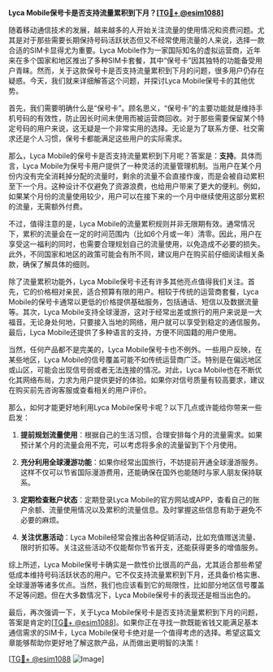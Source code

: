 **Lyca Mobile保号卡是否支持流量累积到下月？[[TG💪+ @esim1088](https://t.me/s/esim1088)]**

随着移动通信技术的发展，越来越多的人开始关注流量的使用情况和资费问题。尤其是对于那些需要长期保持号码活跃状态但又不经常使用流量的人来说，选择一款合适的SIM卡显得尤为重要。Lyca Mobile作为一家国际知名的虚拟运营商，近年来在多个国家和地区推出了多种SIM卡套餐，其中“保号卡”因其独特的功能备受用户青睐。然而，关于这款保号卡是否支持流量累积到下月的问题，很多用户仍存在疑惑。今天，我们就来详细解答这个问题，并探讨Lyca Mobile保号卡的其他优势。

首先，我们需要明确什么是“保号卡”。顾名思义，“保号卡”的主要功能就是维持手机号码的有效性，防止因长时间未使用而被运营商回收。对于那些需要保留某个特定号码的用户来说，这无疑是一个非常实用的选择。无论是为了联系方便、社交需求还是个人习惯，保号卡都能满足这些用户的实际需求。

那么，Lyca Mobile的保号卡是否支持流量累积到下月呢？答案是：**支持**。具体而言，Lyca Mobile为保号卡用户提供了一种灵活的流量管理机制。当用户在某个月份内没有完全消耗掉分配的流量时，剩余的流量不会直接作废，而是会被自动累积至下一个月。这种设计不仅避免了资源浪费，也给用户带来了更大的便利。例如，如果某个月份的流量使用较少，用户可以在接下来的一个月中继续使用这部分累积的流量，无需额外付费。

不过，值得注意的是，Lyca Mobile的流量累积规则并非无限期有效。通常情况下，累积的流量会在一定的时间范围内（比如6个月或一年）清零。因此，用户在享受这一福利的同时，也需要合理规划自己的流量使用，以免造成不必要的损失。此外，不同国家和地区的政策可能会有所不同，建议用户在购买前仔细阅读相关条款，确保了解具体的细则。

除了流量累积功能外，Lyca Mobile保号卡还有许多其他亮点值得我们关注。首先，它的价格相对亲民，适合预算有限的用户。相较于传统的运营商套餐，Lyca Mobile的保号卡通常以更低的价格提供基础服务，包括通话、短信以及数据流量等。其次，Lyca Mobile支持全球漫游，这对于经常出差或旅行的用户来说是一大福音。无论身处何地，只要接入当地的网络，用户就可以享受到稳定的通信服务。最后，Lyca Mobile还提供了多种语言的支持，方便不同国籍的用户使用。

当然，任何产品都不是完美的，Lyca Mobile保号卡也不例外。一些用户反映，在某些地区，Lyca Mobile的信号覆盖可能不如传统运营商广泛。特别是在偏远地区或山区，可能会出现信号弱或者无法连接的情况。对此，Lyca Mobile也在不断优化其网络布局，力求为用户提供更好的体验。如果你对信号质量有较高要求，建议在购买前先咨询客服或查看相关的用户评价。

那么，如何才能更好地利用Lyca Mobile保号卡呢？以下几点或许能给你带来一些启发：

1. **提前规划流量使用**：根据自己的生活习惯，合理安排每个月的流量需求。如果预计某个月的流量会用不完，可以考虑将多余的流量留到下个月使用。
   
2. **充分利用全球漫游功能**：如果你经常出国旅行，不妨提前开通全球漫游服务。这样不仅可以节省国际漫游费用，还能确保在国外也能随时与家人朋友保持联系。

3. **定期检查账户状态**：定期登录Lyca Mobile的官方网站或APP，查看自己的账户余额、流量使用情况以及累积的流量信息。及时掌握这些信息有助于避免不必要的麻烦。

4. **关注优惠活动**：Lyca Mobile经常会推出各种促销活动，比如充值赠送流量、限时折扣等。关注这些活动不仅能帮你节省开支，还能获得更多的增值服务。

综上所述，Lyca Mobile保号卡确实是一款性价比很高的产品，尤其适合那些希望低成本维持号码活跃状态的用户。它不仅支持流量累积到下月，还具备价格实惠、全球漫游等诸多优点。当然，我们也应该看到它的局限性，比如部分地区信号覆盖不足等问题。但在大多数情况下，Lyca Mobile保号卡的表现还是相当出色的。

最后，再次强调一下，关于Lyca Mobile保号卡是否支持流量累积到下月的问题，答案是肯定的[[TG💪+ @esim1088](https://t.me/s/esim1088)]。如果你正在寻找一款既能省钱又能满足基本通信需求的SIM卡，Lyca Mobile保号卡绝对是一个值得考虑的选择。希望这篇文章能够帮助你更好地了解这款产品，从而做出更明智的决策！

[[TG💪+ @esim1088](https://t.me/s/esim1088) ![Image](https://i.postimg.cc/4NQfJmqS/Snipaste-2025-05-13-00-14-12.png)]